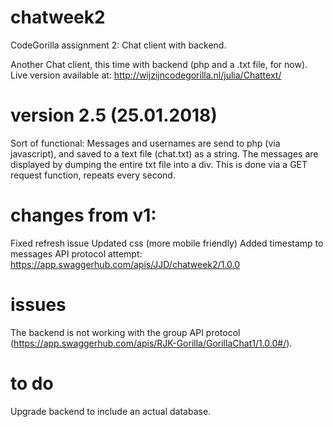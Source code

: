 # chatweek2
CodeGorilla assignment 2: Chat client with backend. 

Another Chat client, this time with backend (php and a .txt file, for now). Live version available at: http://wijzijncodegorilla.nl/julia/Chattext/
 
# version 2.5 (25.01.2018)
Sort of functional: Messages and usernames are send to php (via javascript), and saved to a text file (chat.txt) as a string. 
The messages are displayed by dumping the entire txt file into a div. This is done via a GET request function, repeats every second. 
 
# changes from v1:
Fixed refresh issue
Updated css (more mobile friendly)
Added timestamp to messages
API protocol attempt: https://app.swaggerhub.com/apis/JJD/chatweek2/1.0.0

# issues
The backend is not working with the group API protocol (https://app.swaggerhub.com/apis/RJK-Gorilla/GorillaChat1/1.0.0#/). 

# to do
Upgrade backend to include an actual database.
